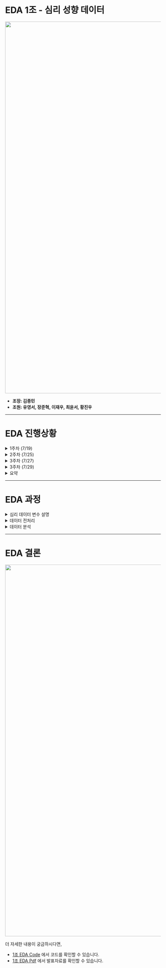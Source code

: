 # EDA 1조 - 심리 성향 데이터

<p align="center">
  <img width="1200" src="https://github.com/DataScience-Lab-Yonsei/8th_EDA/blob/main/logo.jpg">  
</p>

* **조장: 김종민**
* **조원: 유영서, 장준혁, 이재우, 최윤서, 황진우**

---

# EDA 진행상황

<details>
  <summary>
    1주차 (7/19)
  </summary>
  <div>

    - 저번주 결과물 공유 및 피드백
    - 심리성향 데이터를 활용해 분석할 주제 정하기 (인간의 직관과 심리를 분석해보자)
    - 후에 각자 분석을 맡을 영역 정하기
    - 후에 정할 것: 다음 미팅 날짜

  </div>
</details>

<details>
  <summary>
    2주차 (7/25)
  </summary>
  <div> 
    
    < 이번주 분석 결과 >
    - 영서 : 인종, 종교별로 결혼 유무, 자녀 수 등이 차이가 있는지 분석해 봄 -> 큰 차이가 없음
    - 준혁 : 교육수준에 따른 차이를 분석해 봄 -> 교육수준과 가장 연관이 있는 것은 혼인 유무
    - 재우 : 성별에 따른 우리의 편견 vs 응답 결과의 차이 분석
    - 윤서 : 연령대별 질문에 응답한 시간, 응답 결과의 분포에 대해 분석
    - 진우 : 지역에 따른 마키아벨리즘 테스트 스코어 차이가 있는지 분석

    < 크롤링 결과 >
    - 각 연령별, 종교별로 심리 성향이 드러나는 뉴스기사나 이미지 등을 크롤링 함
    - 우리의 목적에 맞도록 intro에서 크롤링을 활용하기로 결정
    - 20대, 30대 등 대표적인 단어를 썼을 때 확인할 수 있는 단어들을 word cloud로 만들어서 활용해보자

    < 인사이트 >
    - 분석을 진행하면서 연령, 성별에 따른 차이를 확인하는 것이 가장 결과가 잘 도출될 것 같다는 의견
    - 우리의 직관 (ex 고학력이면 허구의 단어를 아는 경우가 많을 것)과 다른 응답 결과가 꽤 있음.
    - 특정 칼럼에 이상치가 있을 수도 있으므로 주의해야 함

    < 보완할 점 >
    - 데이터를 분석하면서 방향성을 잃는 듯한 생각이 들었다 -> 목적성이 부족하지 않나
    - 우리가 20대이고, 나이에 따라서 심리성향에 대답한 결과나 성격이 어떻게 다른지를 분석해보면 재미있을 것 같다.

    < 향후 계획 >
    - 7/27 (수) 22:00 나이별 분석 결과 공유, 7/29 (금) 23:00 시각화 결과 공유, 7/31 (일) 23:00 결과 수합 및 마지막 보완 예정
    
  </div>
</details>

<details>
  <summary>
    3주차 (7/27)
  </summary>
  <div>
    
    < 논의 과정 >
    - 각자 분석 결과 공유 -> 보완할 점 및 추가 분석의견 공유 -> 금요일 계획 수립

    < 7/27 분석 결과 및 담당 파트 >
    - 영서 : Qh, Qj, tp05, tp06 열의 연령대 별 응답 차이 분석 -> tp05 제외 나머지는 연령대 별 추세가 있음
    - 준혁 : Qq, Qr, Qs, tp09, tp10 열의 연령대 별 응답 및 응답시간 차이 분석 -> 대부분의 column이 나이가 증가할수록 답하는 경향성이 달라짐
    - 재우 : Qe, Qf, tp03, tp04 열의 연령대 별 응답 및 응답시간 차이 분석 -> 연령대에 따라서 증가하거나 감소하는 경향이 있음
    - 윤서 : Qb, Qc, tp01, tp02 열의 응답 및 응답시간 차이 분석 -> 연령대에 따라서 증가하거나 감소하는 경향 있음
    - 진우 : Qk, Qm, Qo, tp07, tp08 열의 연령대 별 응답 및 마키아벨리스코어 차이 분석 -> 연령대에 따라서 증가하거나 감소하는 경향 있음

    < 인사이트 >
    - 대부분의 칼럼들이 나이가 증가하면서 답변 또한 증가하거나, 나이가 증가하면서 답변 또한 감소하는 경향을 띔
    - 이 경향성을 설명하기 위해서 추가적인 분석 필요함
    - 환경적 요인이라고 할 수 있는 교육수준, 형제자매 수, 결혼 유무 등에 따라서 발생하는 차이가 있는지 파악해 보자
    - 차이가 있다면 나이가 들어감에 따라 환경적 요인들이 작용해서 전체적으로 답변하는 성향이 변화하는 것이라고 볼 수 있을 것
    
  </div>
</details>
      
<details>
  <summary>
    3주차 (7/29)
  </summary>
  <div>
    
    < 논의 과정 >
    - 분석 결과 공유 -> ppt 테마 결정 -> ppt 제작에 사용할 분석 내용 선별 -> 역할 분담

    < 7/29 분석 결과 및 담당 파트 >
    - 영서 : 위에 서술한 칼럼이 연령대 별로 혼인유무, 가족 구성원 수, 최종 학력, 거주지역이 어떻게 다른지 분석 -> 연령대를 제외하고 분석이 필요
    - 준혁 : tp09, tp10에 영향을 끼치는 환경적 요인 (혼인, 가족 구성원, 학력, 거주지역 등) 분석
    - 재우 : tp03, tp04에 영향을 끼치는 환경적 요인 (혼인, 가족 구성원, 학력, 거주지역 등) 분석
    - 윤서 : tp01, tp02에 영향을 끼치는 환경적 요인 (혼인, 가족 구성원, 학력, 거주지역 등) 분석
    - 진우 : tp07, tp08, 마키아벨리즘 스코어에 영향을 끼치는 환경적 요인 (혼인, 가족 구성원, 학력, 거주지역 등) 분석

    < 인사이트 >
    - 혼인, 가족구성원, 학력, 거주지역이 응답한 0~7의 답변마다 차이가 꽤 두드러짐

    < 역할 분담 >
    - 발표: 황진우
    - ppt제작: 김종민, 이재우, 최윤서
    - git 업로드 자료 정리: 장준혁, 유영서(보조)
    - 질문 답변: 유영서
    
  </div>
</details>  
      
<details>
  <summary>
    요약
  </summary>
  <div>
    
    - 1주차 : 각자 관심이 가는 열을 선택해서 자율적으로 pivot table을 활용한 분석
    - 2주차 : 각자 분석할 변수를 정해서 겹치지 않게 분석 -> 
              분석하고자 하는 분석 목표 제시 필요성 느낌 -> 
              나이대 별 심리 성향이 어떻게 변화하는지 알아보고자 함
    - 3주차 : 심리성향 문항의 답변의 연령대별 차이 유무에 대해 분석 -> 
              모두 비슷한 경향을 보임 (나이대 별 차이가 크게 두드러진다고 볼 수 없음, 나이대로만 나눈 분석이 임팩트가 크지 않음) -> 
              새로운 분석 방향 제시 (인간의 성질이 변화하는데 영향을 끼치는 환경적 요인들 찾기) -> 
              혼인, 가족구성원, 학력, 거주지역에 따른 성격 응답 유형 분석 -> 
              성격이 변화하는 것에 환경적 요인이 생각보다 큰 영향을 끼친다고 결론 (성격은 후천적으로 변화할 여지가 큼) -> 
              ppt 제작
    
  </div>
</details>
      
---

# EDA 과정

<details>
  <summary>
    심리 데이터 변수 설명
  </summary>
  <div>
    
    age_group : 연령대(10대,20대,30대,40대,50대이상)
    education : 교육수준(1=Less than high school, 2=High school, 3=University degree, 4=Graduate degree, 0=무응답)
    familysize : 형제자매 수(6명이상은 통합)
    married : 혼인 상태 (1=Never married, 2=Currently married, 3=Previously married, 0=Other)
    urban : 유년기의 거주 구역 (1=Rural (country side), 2=Suburban, 3=Urban (town, city), 0=무응답)
    tp01: 활발하고 열정적인
    tp02: 따지기를 좋아하고 다투기를 잘하는
    tp03: 믿음직스럽고 자기관리가 가능한
    tp04: 불안하고 화를 잘 내는
    tp05: 새로운 경험을 마다하지 않으며 여러가지로 생각해보는
    tp06: 내향적이고 조용한
    tp07: 동정심이 많고 다정한
    tp08: 계획적이지 않고 조심성 없는
    tp09: 침착하고 기분이 안정된
    tp10: 변화를 싫어하며 창의적이지 않은
    
  </div>
</details>
      
<details>
  <summary>
    데이터 전처리
  </summary>
  <div>
    
    1. 직관성을 위한 tp 점수 변환
    2. 연령이 50대 이상인 데이터 통합
    3. 가족수가 6명 이상인 데이터 통합
    
  </div>
</details>  
      
<details>
  <summary>
    데이터 분석
  </summary>
  <div>
    
    1. 연령대에 따른 성격 특성 변화
    2. 교육수준에 따른 성격 특성 변화
    3. 형제자매 수에 따른 성격 특성 변화
    4. 결혼 유뮤에 따른 성격 특성 변화
    5. 유년기 거주 지역에 따른 성격 특성 변화
    
  </div>
</details>
      
---
      
# EDA 결론
      
<p align="center">
  <img width="1200" src="https://user-images.githubusercontent.com/67851701/182862901-25bae017-cc46-4a39-b30e-536053de4d06.JPG">  
</p>
      
    
더 자세한 내용이 궁금하시다면,
* [1조 EDA Code](https://github.com/DataScience-Lab-Yonsei/8th_EDA/blob/main/1%EC%A1%B0/EDA%201%EC%A1%B0%20%EC%BD%94%EB%93%9C.ipynb) 에서 코드를 확인할 수 있습니다.
* [1조 EDA Pdf](https://github.com/DataScience-Lab-Yonsei/8th_EDA/blob/main/1%EC%A1%B0/EDA%201%EC%A1%B0%20%EB%B0%9C%ED%91%9C%EC%9E%90%EB%A3%8C.pdf) 에서 발표자료를 확인할 수 있습니다.
